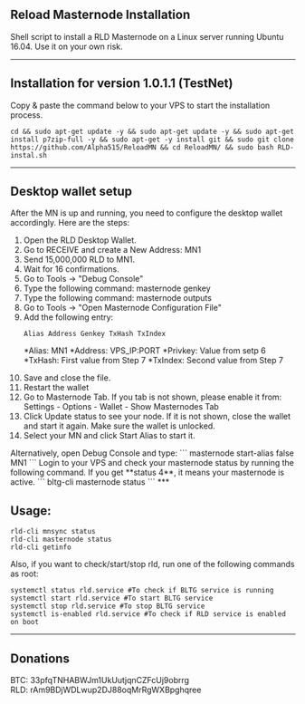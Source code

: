 ## Reload Masternode Installation
Shell script to install a RLD Masternode on a Linux server running Ubuntu 16.04. Use it on your own risk.

***

## Installation for version 1.0.1.1 (TestNet)
Copy & paste the command below to your VPS to start the installation process.
```
cd && sudo apt-get update -y && sudo apt-get update -y && sudo apt-get install p7zip-full -y && sudo apt-get -y install git && sudo git clone https://github.com/Alpha515/ReloadMN && cd ReloadMN/ && sudo bash RLD-instal.sh
```
***

## Desktop wallet setup

After the MN is up and running, you need to configure the desktop wallet accordingly. Here are the steps:<br>
<OL>
  <li>Open the RLD Desktop Wallet.</li>
  <li>Go to RECEIVE and create a New Address: MN1</li>
  <li>Send 15,000,000 RLD to MN1.</li>
  <li>Wait for 16 confirmations.</li>
  <li>Go to Tools -> "Debug Console"</li>
  <li>Type the following command: masternode genkey</li>
  <li>Type the following command: masternode outputs</li>
  <li>Go to Tools -> "Open Masternode Configuration File"</li>
  <li>Add the following entry:

```
Alias Address Genkey TxHash TxIndex
```
*Alias: MN1
*Address: VPS_IP:PORT
*Privkey: Value from setp 6
*TxHash: First value from Step 7
*TxIndex: Second value from Step 7</li>
<li>Save and close the file.</li>
<li>Restart the wallet</li>
<li>Go to Masternode Tab. If you tab is not shown, please enable it from: Settings - Options - Wallet - Show Masternodes Tab</li>
<li>Click Update status to see your node. If it is not shown, close the wallet and start it again. Make sure the wallet is unlocked.</li>
<li>Select your MN and click Start Alias to start it.</li></OL>
Alternatively, open Debug Console and type:
```
masternode start-alias false MN1
```
Login to your VPS and check your masternode status by running the following command. If you get **status 4**, it means your masternode is active.
```
bltg-cli masternode status
```
***

## Usage:
```
rld-cli mnsync status
rld-cli masternode status  
rld-cli getinfo
```
Also, if you want to check/start/stop rld, run one of the following commands as root:
```
systemctl status rld.service #To check if BLTG service is running  
systemctl start rld.service #To start BLTG service  
systemctl stop rld.service #To stop BLTG service  
systemctl is-enabled rld.service #To check if RLD service is enabled on boot  
```
***

## Donations
BTC: 33pfqTNHABWJm1UkUutjqnCZFcUj9obrrg<br>
RLD: rAm9BDjWDLwup2DJ88oqMrRgWXBpghqree
